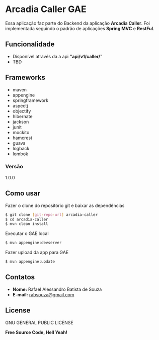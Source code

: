 # Arcadia Caller GAE

Essa aplicação faz parte do Backend da aplicação **Arcadia Caller**.
Foi implementada seguindo o padrão de aplicações **Spring MVC** e **RestFul**.


## Funcionalidade

* Disponível através da a api **"api/v1/caller/"**
* TBD


## Frameworks

* maven
* appengine
* springframework
* aspectj
* objectify
* hibernate
* jackson
* junit
* mockito
* hamcrest
* guava
* logback
* lombok

### Versão

1.0.0

## Como usar

Fazer o clone do reposítório git e baixar as dependências
```sh
$ git clone [git-repo-url] arcadia-caller
$ cd arcadia-caller
$ mvn clean install
```
Executar o GAE local
```sh
$ mvn appengine:devserver
```
Fazer upload da app para GAE
```sh
$ mvn appengine:update
```

## Contatos

- **Nome:** Rafael Alessandro Batista de Souza
- **E-mail:** rabsouza@gmail.com

## License

GNU GENERAL PUBLIC LICENSE




**Free Source Code, Hell Yeah!**
